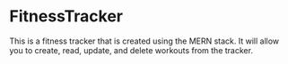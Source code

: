 # FitnessTracker
This is a fitness tracker that is created using the MERN stack. It will allow you to create, read, update, and delete workouts from the tracker. 
